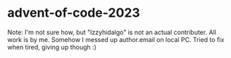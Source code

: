 # advent-of-code-2023

Note: I'm not sure how, but "lzzyhidalgo" is not an actual contributer. All work is by me. Somehow I messed up author.email on local PC. Tried to fix when tired, giving up though :)